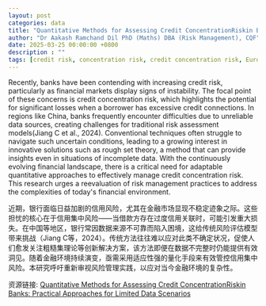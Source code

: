 ```yaml
---
layout: post
categories: data
title: "Quantitative Methods for Assessing Credit ConcentrationRiskin Banks: Practical Approaches for Limited Data Scenarios"
author: "Dr Aakash Ramchand Dil PhD (Maths) DBA (Risk Management), CQF"
date: 2025-03-25 00:00:00 +0800
description : ""
tags: [credit risk, concentration risk, credit concentration risk, European central bank, BASEL II, BASEL III, ICAAP, Pillar 2 ICAAP, PRA approach, Spanish approach, risk management, enterprise risk management, bayesian statistics, financial mathematics, data limitations, UAE banking industry]
---
```

Recently, banks have been contending with increasing credit risk, particularly as financial markets display signs of instability. The focal point of these concerns is credit concentration risk, which highlights the potential for significant losses when a borrower has excessive credit connections. In regions like China, banks frequently encounter difficulties due to unreliable data sources, creating challenges for traditional risk assessment models(Jiang C et al., 2024). Conventional techniques often struggle to navigate such uncertain conditions, leading to a growing interest in innovative solutions such as rough set theory, a method that can provide insights even in situations of incomplete data. With the continuously evolving financial landscape, there is a critical need for adaptable quantitative approaches to effectively manage credit concentration risk. This research urges a reevaluation of risk management practices to address the complexities of today's financial environment.

近期，银行面临日益加剧的信用风险，尤其在金融市场显现不稳定迹象之际。这些担忧的核心在于信用集中风险——当借款方存在过度信用关联时，可能引发重大损失。在中国等地区，银行常因数据来源不可靠而陷入困境，这给传统风险评估模型带来挑战（Jiang C等，2024）。传统方法往往难以应对此类不确定状况，促使人们愈发关注粗糙集理论等创新解决方案，该方法即便在数据不完整时仍能提供有效洞见。随着金融环境持续演变，亟需采用适应性强的量化手段来有效管控信用集中风险。本研究呼吁重新审视风险管理实践，以应对当今金融环境的复杂性。

资源链接: [Quantitative Methods for Assessing Credit ConcentrationRiskin Banks: Practical Approaches for Limited Data Scenarios](https://papers.ssrn.com/sol3/papers.cfm?abstract_id=5193036)

